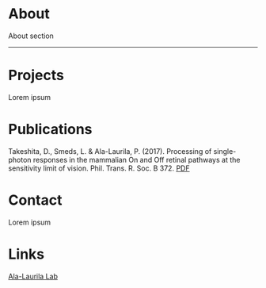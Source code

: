 # About 
About section
* * *
# Projects
Lorem ipsum

# Publications
Takeshita, D., Smeds, L. & Ala-Laurila, P. (2017). Processing of single-photon responses in the mammalian On and Off retinal pathways at the sensitivity limit of vision. Phil. Trans. R. Soc. B 372. [PDF](http://ala-laurila.biosci.helsinki.fi/content/refs/takeshita_et_al_2017.pdf)

# Contact
Lorem ipsum

# Links
[Ala-Laurila Lab](http://ala-laurila.biosci.helsinki.fi/#home)
